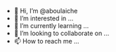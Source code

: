 - 👋 Hi, I’m @aboulaiche
- 👀 I’m interested in ...
- 🌱 I’m currently learning ...
- 💞️ I’m looking to collaborate on ...
- 📫 How to reach me ...

<!---
aboulaiche/aboulaiche is a ✨ special ✨ repository because its `README.md` (this file) appears on your GitHub profile.
You can click the Preview link to take a look at your changes.
--->

